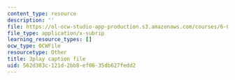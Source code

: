 ```yaml
---
content_type: resource
description: ''
file: https://ol-ocw-studio-app-production.s3.amazonaws.com/courses/6-0001-introduction-to-computer-science-and-programming-in-python-fall-2016/562d383c121d2bb8ef0635db627fedd2_4gPwo38MNss.srt
file_type: application/x-subrip
learning_resource_types: []
ocw_type: OCWFile
resourcetype: Other
title: 3play caption file
uid: 562d383c-121d-2bb8-ef06-35db627fedd2
---
```

